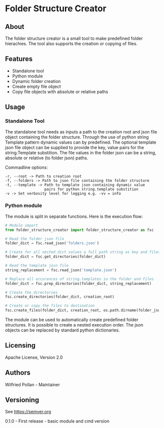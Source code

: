 # Folder Structure Creator

## About
The folder structure creator is a small tool to make predefined folder hierachies.
The tool also supports the creation or copying of files.

## Features
- Standalone tool
- Python module
- Dynamic folder creation
- Create empty file object
- Copy file objects with absolute or relative paths

## Usage
### Standalone Tool

The standalone tool needs as inputs a path to the creation root and json file object
containing the folder structure. Through the use of python string Template pattern
dynamic values can by predefined. The optional template json file object can be
supplied to provide the key, value pairs for the string.Template substition.
The file values in the folder json can be a string, absolute or relative (to folder
json) paths.

Commadline options:

    -r, --root -> Path to creation root
    -f, --folders -> Path to json file containing the folder structure
    -t, --template -> Path to template json containing dynamic value
                      pairs for python string.template substition
    -v -> Set verbosity level for logging e.g. -vv = info

### Python module
The module is split in separate functions. Here is the execution flow:

```python
# Module import
from folder_structure_creator import folder_structure_creator as fsc

# Read the folder json file
folder_dict = fsc.read_json('folders.json')

# Create for all nested dict values a full path string as key and files as values
folder_dict = fsc.get_directories(folder_dict)

# Read the template josn file
string_replacement = fsc.read_json('template.json')

# Replace all occurences of string.templates in the folder and files
folder_dict = fsc.prep_directories(folder_dict, string_replacement)

# Create the directories
fsc.create_directories(folder_dict, creation_root)

# Create or copy the files to destination
fsc.create_files(folder_dict, creation_root, os.path.dirname(folder_json))
```
The module can be used to automatically create predefined folder structures. It is
possible to create a nested execution order.
The json objects can be replaced by standard python dictionaries.

## Licensing
Apache License, Version 2.0

## Authors
Wilfried Pollan - Maintainer

## Versioning
See https://semver.org

0.1.0 - First release - basic module and cmd version
